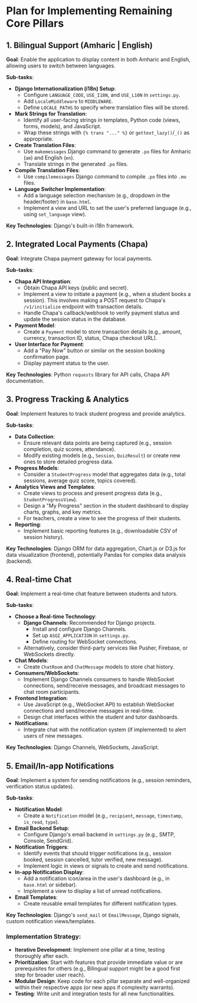 # Plan for Implementing Remaining Core Pillars

## 1. Bilingual Support (Amharic | English)

**Goal**: Enable the application to display content in both Amharic and English, allowing users to switch between languages.

**Sub-tasks**:

- **Django Internationalization (i18n) Setup**:
  - Configure `LANGUAGE_CODE`, `USE_I18N`, and `USE_L10N` in `settings.py`.
  - Add `LocaleMiddleware` to `MIDDLEWARE`.
  - Define `LOCALE_PATHS` to specify where translation files will be stored.
- **Mark Strings for Translation**:
  - Identify all user-facing strings in templates, Python code (views, forms, models), and JavaScript.
  - Wrap these strings with `{% trans "..." %}` or `gettext_lazy()`/`_()` as appropriate.
- **Create Translation Files**:
  - Use `makemessages` Django command to generate `.po` files for Amharic (`am`) and English (`en`).
  - Translate strings in the generated `.po` files.
- **Compile Translation Files**:
  - Use `compilemessages` Django command to compile `.po` files into `.mo` files.
- **Language Switcher Implementation**:
  - Add a language selection mechanism (e.g., dropdown in the header/footer) in `base.html`.
  - Implement a view and URL to set the user's preferred language (e.g., using `set_language` view).

**Key Technologies**: Django's built-in i18n framework.

## 2. Integrated Local Payments (Chapa)

**Goal**: Integrate Chapa payment gateway for local payments.

**Sub-tasks**:

- **Chapa API Integration**:
  - Obtain Chapa API keys (public and secret).
  - Implement a view to initiate a payment (e.g., when a student books a session). This involves making a POST request to Chapa's `/v1/initialize` endpoint with transaction details.
  - Handle Chapa's callback/webhook to verify payment status and update the session status in the database.
- **Payment Model**:
  - Create a `Payment` model to store transaction details (e.g., amount, currency, transaction ID, status, Chapa checkout URL).
- **User Interface for Payment**:
  - Add a "Pay Now" button or similar on the session booking confirmation page.
  - Display payment status to the user.

**Key Technologies**: Python `requests` library for API calls, Chapa API documentation.

## 3. Progress Tracking & Analytics

**Goal**: Implement features to track student progress and provide analytics.

**Sub-tasks**:

- **Data Collection**:
  - Ensure relevant data points are being captured (e.g., session completion, quiz scores, attendance).
  - Modify existing models (e.g., `Session`, `QuizResult`) or create new ones to store detailed progress data.
- **Progress Models**:
  - Consider a `StudentProgress` model that aggregates data (e.g., total sessions, average quiz score, topics covered).
- **Analytics Views and Templates**:
  - Create views to process and present progress data (e.g., `StudentProgressView`).
  - Design a "My Progress" section in the student dashboard to display charts, graphs, and key metrics.
  - For teachers, create a view to see the progress of their students.
- **Reporting**:
  - Implement basic reporting features (e.g., downloadable CSV of session history).

**Key Technologies**: Django ORM for data aggregation, Chart.js or D3.js for data visualization (frontend), potentially Pandas for complex data analysis (backend).

## 4. Real-time Chat

**Goal**: Implement a real-time chat feature between students and tutors.

**Sub-tasks**:

- **Choose a Real-time Technology**:
  - **Django Channels**: Recommended for Django projects.
    - Install and configure Django Channels.
    - Set up `ASGI_APPLICATION` in `settings.py`.
    - Define routing for WebSocket connections.
  - Alternatively, consider third-party services like Pusher, Firebase, or WebSockets directly.
- **Chat Models**:
  - Create `ChatRoom` and `ChatMessage` models to store chat history.
- **Consumers/WebSockets**:
  - Implement Django Channels consumers to handle WebSocket connections, send/receive messages, and broadcast messages to chat room participants.
- **Frontend Integration**:
  - Use JavaScript (e.g., WebSocket API) to establish WebSocket connections and send/receive messages in real-time.
  - Design chat interfaces within the student and tutor dashboards.
- **Notifications**:
  - Integrate chat with the notification system (if implemented) to alert users of new messages.

**Key Technologies**: Django Channels, WebSockets, JavaScript.

## 5. Email/In-app Notifications

**Goal**: Implement a system for sending notifications (e.g., session reminders, verification status updates).

**Sub-tasks**:

- **Notification Model**:
  - Create a `Notification` model (e.g., `recipient`, `message`, `timestamp`, `is_read`, `type`).
- **Email Backend Setup**:
  - Configure Django's email backend in `settings.py` (e.g., SMTP, Console, SendGrid).
- **Notification Triggers**:
  - Identify events that should trigger notifications (e.g., session booked, session cancelled, tutor verified, new message).
  - Implement logic in views or signals to create and send notifications.
- **In-app Notification Display**:
  - Add a notification icon/area in the user's dashboard (e.g., in `base.html` or sidebar).
  - Implement a view to display a list of unread notifications.
- **Email Templates**:
  - Create reusable email templates for different notification types.

**Key Technologies**: Django's `send_mail` or `EmailMessage`, Django signals, custom notification views/templates.

### Implementation Strategy:

- **Iterative Development**: Implement one pillar at a time, testing thoroughly after each.
- **Prioritization**: Start with features that provide immediate value or are prerequisites for others (e.g., Bilingual support might be a good first step for broader user reach).
- **Modular Design**: Keep code for each pillar separate and well-organized within their respective apps (or new apps if complexity warrants).
- **Testing**: Write unit and integration tests for all new functionalities.
